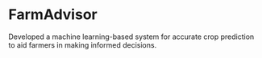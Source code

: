 # FarmAdvisor
 Developed a machine learning-based system for accurate crop prediction to aid farmers in  making informed decisions.
